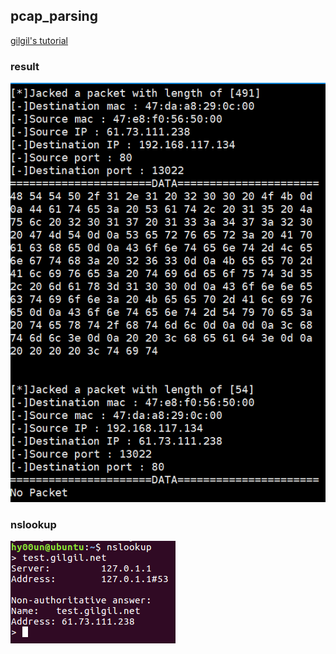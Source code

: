 ## pcap_parsing

[gilgil's tutorial](https://gitlab.com/gilgil/network/wikis/ethernet-packet-dissection/pcap-programming)

### result

![1](1.png)

### nslookup

![1](2.png)